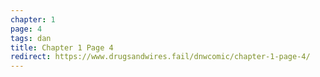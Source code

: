 ```yaml
---
chapter: 1
page: 4
tags: dan
title: Chapter 1 Page 4
redirect: https://www.drugsandwires.fail/dnwcomic/chapter-1-page-4/
---
```

